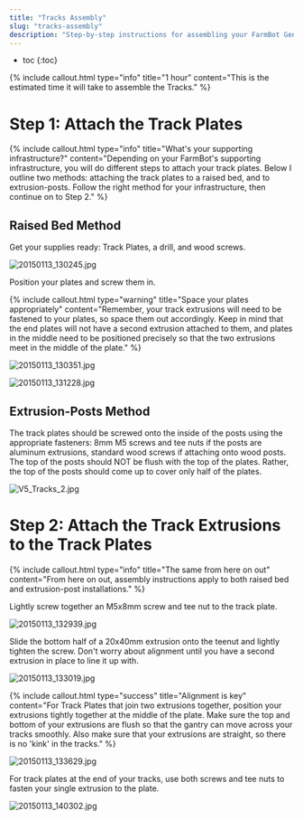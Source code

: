 ```yaml
---
title: "Tracks Assembly"
slug: "tracks-assembly"
description: "Step-by-step instructions for assembling your FarmBot Genesis V0.8 Tracks"
---
```


* toc
{:toc}


{%
include callout.html
type="info"
title="1 hour"
content="This is the estimated time it will take to assemble the Tracks."
%}



# Step 1: Attach the Track Plates



{%
include callout.html
type="info"
title="What's your supporting infrastructure?"
content="Depending on your FarmBot's supporting infrastructure, you will do different steps to attach your track plates. Below I outline two methods: attaching the track plates to a raised bed, and to extrusion-posts. Follow the right method for your infrastructure, then continue on to Step 2."
%}

## Raised Bed Method
Get your supplies ready: Track Plates, a drill, and wood screws.

![20150113_130245.jpg](_images/20150113_130245.jpg)

Position your plates and screw them in.

{%
include callout.html
type="warning"
title="Space your plates appropriately"
content="Remember, your track extrusions will need to be fastened to your plates, so space them out accordingly. Keep in mind that the end plates will not have a second extrusion attached to them, and plates in the middle need to be positioned precisely so that the two extrusions meet in the middle of the plate."
%}



![20150113_130351.jpg](_images/20150113_130351.jpg)



![20150113_131228.jpg](_images/20150113_131228.jpg)

## Extrusion-Posts Method
The track plates should be screwed onto the inside of the posts using the appropriate fasteners: 8mm M5 screws and tee nuts if the posts are aluminum extrusions, standard wood screws if attaching onto wood posts. The top of the posts should NOT be flush with the top of the plates. Rather, the top of the posts should come up to cover only half of the plates.

![V5_Tracks_2.jpg](_images/V5_Tracks_2.jpg)



# Step 2: Attach the Track Extrusions to the Track Plates



{%
include callout.html
type="info"
title="The same from here on out"
content="From here on out, assembly instructions apply to both raised bed and extrusion-post installations."
%}

Lightly screw together an M5x8mm screw and tee nut to the track plate.

![20150113_132939.jpg](_images/20150113_132939.jpg)

Slide the bottom half of a 20x40mm extrusion onto the teenut and lightly tighten the screw. Don't worry about alignment until you have a second extrusion in place to line it up with.

![20150113_133019.jpg](_images/20150113_133019.jpg)



{%
include callout.html
type="success"
title="Alignment is key"
content="For Track Plates that join two extrusions together, position your extrusions tightly together at the middle of the plate. Make sure the top and bottom of your extrusions are flush so that the gantry can move across your tracks smoothly. Also make sure that your extrusions are straight, so there is no 'kink' in the tracks."
%}



![20150113_133629.jpg](_images/20150113_133629.jpg)

For track plates at the end of your tracks, use both screws and tee nuts to fasten your single extrusion to the plate.

![20150113_140302.jpg](_images/20150113_140302.jpg)

